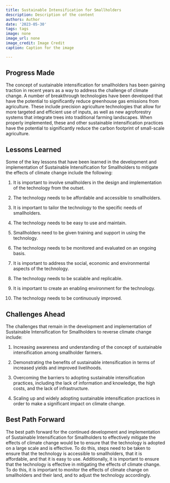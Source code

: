 ```yaml
---
title: Sustainable Intensification for Smallholders
description: Description of the content
authors: Author
date: '2023-05-30'
tags: tags
image: none
image_url: none
image_credit: Image Credit
caption: Caption for the image

---
```




## Progress Made

The concept of sustainable intensification for smallholders has been gaining traction in recent years as a way to address the challenge of climate change. A number of breakthrough technologies have been developed that have the potential to significantly reduce greenhouse gas emissions from agriculture. These include precision agriculture technologies that allow for more targeted and efficient use of inputs, as well as new agroforestry systems that integrate trees into traditional farming landscapes. When properly implemented, these and other sustainable intensification practices have the potential to significantly reduce the carbon footprint of small-scale agriculture.

## Lessons Learned

Some of the key lessons that have been learned in the development and implementation of Sustainable Intensification for Smallholders to mitigate the effects of climate change include the following:

1. It is important to involve smallholders in the design and implementation of the technology from the outset.

2. The technology needs to be affordable and accessible to smallholders.

3. It is important to tailor the technology to the specific needs of smallholders.

4. The technology needs to be easy to use and maintain.

5. Smallholders need to be given training and support in using the technology.

6. The technology needs to be monitored and evaluated on an ongoing basis.

7. It is important to address the social, economic and environmental aspects of the technology.

8. The technology needs to be scalable and replicable.

9. It is important to create an enabling environment for the technology.

10. The technology needs to be continuously improved.

## Challenges Ahead

The challenges that remain in the development and implementation of Sustainable Intensification for Smallholders to reverse climate change include:

1. Increasing awareness and understanding of the concept of sustainable intensification among smallholder farmers.

2. Demonstrating the benefits of sustainable intensification in terms of increased yields and improved livelihoods.

3. Overcoming the barriers to adopting sustainable intensification practices, including the lack of information and knowledge, the high costs, and the lack of infrastructure.

4. Scaling up and widely adopting sustainable intensification practices in order to make a significant impact on climate change.

## Best Path Forward

The best path forward for the continued development and implementation of Sustainable Intensification for Smallholders to effectively mitigate the effects of climate change would be to ensure that the technology is adopted on a large scale and is effective. To do this, steps need to be taken to ensure that the technology is accessible to smallholders, that it is affordable, and that it is easy to use. Additionally, it is important to ensure that the technology is effective in mitigating the effects of climate change. To do this, it is important to monitor the effects of climate change on smallholders and their land, and to adjust the technology accordingly.
